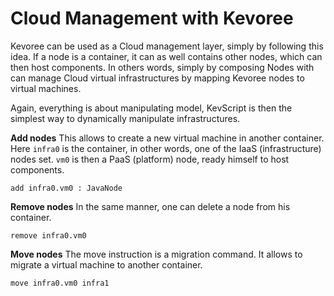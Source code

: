 # Cloud Management with Kevoree

Kevoree can be used as a Cloud management layer, simply by following this idea. If a node is a container, it can as well contains other nodes, which can then host components. In others words, simply by composing Nodes with can manage Cloud virtual infrastructures by mapping Kevoree nodes to virtual machines.

Again, everything is about manipulating model, KevScript is then the simplest way to dynamically manipulate infrastructures.

**Add nodes**
This allows to create a new virtual machine in another container. Here `infra0` is the container, in other words, one of the IaaS (infrastructure) nodes set. `vm0` is then a PaaS (platform) node, ready himself to host components.
```
add infra0.vm0 : JavaNode
```

**Remove nodes**
In the same manner, one can delete a node from his container.
```
remove infra0.vm0
```

**Move nodes**
The move instruction is a migration command. It allows to migrate a virtual machine to another container.
```
move infra0.vm0 infra1
```
